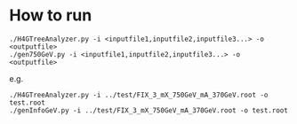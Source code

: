 How to run
====

    ./H4GTreeAnalyzer.py -i <inputfile1,inputfile2,inputfile3...> -o <outputfile>
    ./gen750GeV.py -i <inputfile1,inputfile2,inputfile3...> -o <outputfile>
    
e.g.

    ./H4GTreeAnalyzer.py -i ../test/FIX_3_mX_750GeV_mA_370GeV.root -o test.root
    ./genInfoGeV.py -i ../test/FIX_3_mX_750GeV_mA_370GeV.root -o test.root
    
    
    

